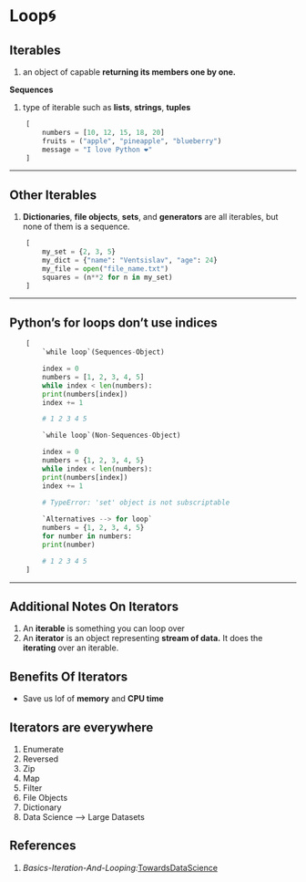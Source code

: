 
# Loop🌀

## Iterables
1. an object of capable **returning its members one by one.**

**Sequences**
1. type of iterable such as **lists**, **strings**, **tuples**

```python
    [
        numbers = [10, 12, 15, 18, 20]
        fruits = ("apple", "pineapple", "blueberry")
        message = "I love Python ❤️"
    ]
```
---
## Other Iterables
1. **Dictionaries**, **file objects**, **sets**, and **generators** are all iterables, but none of them is a sequence.

```python
    [
        my_set = {2, 3, 5}
        my_dict = {"name": "Ventsislav", "age": 24}
        my_file = open("file_name.txt")
        squares = (n**2 for n in my_set)
    ]
```
---
## Python’s for loops don’t use indices

```python
    [
        `while loop`(Sequences-Object)

        index = 0
        numbers = [1, 2, 3, 4, 5]
        while index < len(numbers):
        print(numbers[index])
        index += 1

        # 1 2 3 4 5

        `while loop`(Non-Sequences-Object)

        index = 0
        numbers = {1, 2, 3, 4, 5}
        while index < len(numbers):
        print(numbers[index])
        index += 1
        
        # TypeError: 'set' object is not subscriptable

        `Alternatives --> for loop`
        numbers = {1, 2, 3, 4, 5}
        for number in numbers:
        print(number)

        # 1 2 3 4 5
    ]
```
---
## Additional Notes On Iterators
1. An **iterable** is something you can loop over
2. An **iterator** is an object representing **stream of data.** It does the **iterating** over an iterable.

## Benefits Of Iterators
- Save us lof of **memory** and **CPU time**

## Iterators are everywhere
1. Enumerate
2. Reversed
3. Zip
4. Map
5. Filter
6. File Objects
7. Dictionary
8. Data Science --> Large Datasets

## References
1. *Basics-Iteration-And-Looping:*[TowardsDataScience](https://towardsdatascience.com/python-basics-iteration-and-looping-6ca63b30835cs)

